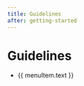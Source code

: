 ```yaml
---
title: Guidelines
after: getting-started
---
```


<script setup>
import { data } from './guidelines.data.ts'
</script>

# Guidelines

<nav class="table-of-contents">
    <ul>
        <li v-for="menuItem of data">
            <a :href="menuItem.link" class="title">{{ menuItem.text }}</a>
        </li>
    </ul>
</nav>
